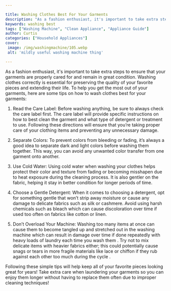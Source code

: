 ```yaml
---

title: Washing Clothes Best For Your Garments
description: "As a fashion enthusiast, it's important to take extra steps to ensure that your garments are properly cared for and remain in grea...continue on"
keywords: washing best
tags: ["Washing Machine", "Clean Appliance", "Appliance Guide"]
author: Curtis
categories: ["Household Appliances"]
cover: 
 image: /img/washingmachine/105.webp
 alt: 'mildly useful washing machine thing'

---
```


As a fashion enthusiast, it's important to take extra steps to ensure that your garments are properly cared for and remain in great condition. Washing clothes correctly is essential for preserving the quality of your favorite pieces and extending their life. To help you get the most out of your garments, here are some tips on how to wash clothes best for your garments:

1. Read the Care Label: Before washing anything, be sure to always check the care label first. The care label will provide specific instructions on how to best clean the garment and what type of detergent or treatment to use. Following these directions will ensure that you’re taking proper care of your clothing items and preventing any unnecessary damage. 

2. Separate Colors: To prevent colors from bleeding or fading, it’s always a good idea to separate dark and light colors before washing them together. This way, you can avoid any unwanted color transfer from one garment onto another. 

3. Use Cold Water: Using cold water when washing your clothes helps protect their color and texture from fading or becoming misshapen due to heat exposure during the cleaning process. It is also gentler on the fabric, helping it stay in better condition for longer periods of time. 

4. Choose a Gentle Detergent: When it comes to choosing a detergent, opt for something gentle that won’t strip away moisture or cause any damage to delicate fabrics such as silk or cashmere. Avoid using harsh chemicals such as bleach which can cause discoloration over time if used too often on fabrics like cotton or linen. 

5. Don’t Overload Your Machine: Washing too many items at once can cause them to become tangled up and stretched out in the washing machine which can result in damage over time if done repeatedly with heavy loads of laundry each time you wash them . Try not to mix delicate items with heavier fabrics either; this could potentially cause snags or tears in more fragile materials like lace or chiffon if they rub against each other too much during the cycle . 

Following these simple tips will help keep all of your favorite pieces looking great for years! Take extra care when laundering your garments so you can enjoy them longer without having to replace them often due to improper cleaning techniques!
